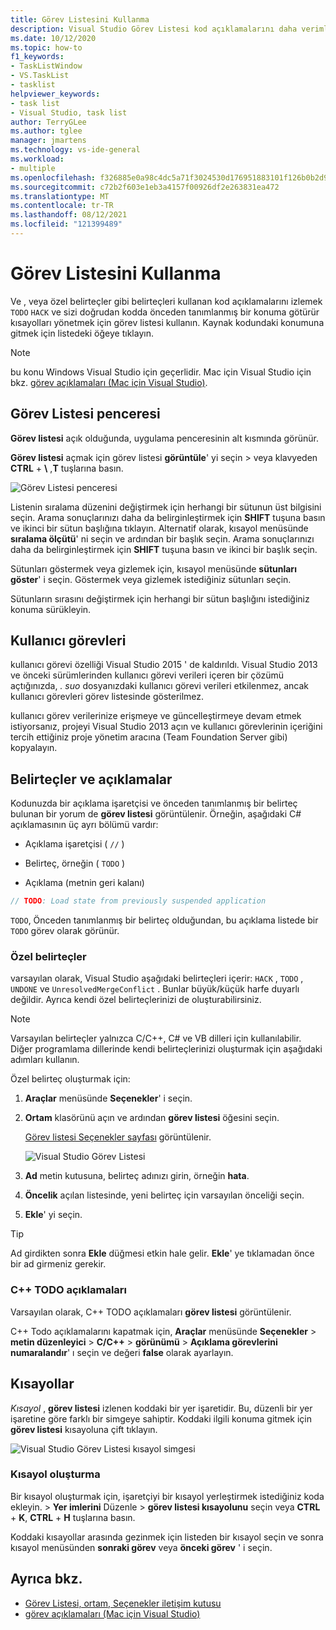```yaml
---
title: Görev Listesini Kullanma
description: Visual Studio Görev Listesi kod açıklamalarını daha verimli bir şekilde izlemenize ve kullanmanıza nasıl yardımcı olabileceğini öğrenin.
ms.date: 10/12/2020
ms.topic: how-to
f1_keywords:
- TaskListWindow
- VS.TaskList
- tasklist
helpviewer_keywords:
- task list
- Visual Studio, task list
author: TerryGLee
ms.author: tglee
manager: jmartens
ms.technology: vs-ide-general
ms.workload:
- multiple
ms.openlocfilehash: f326885e0a98c4dc5a71f3024530d176951883101f126b0b2d9fe9755e843478
ms.sourcegitcommit: c72b2f603e1eb3a4157f00926df2e263831ea472
ms.translationtype: MT
ms.contentlocale: tr-TR
ms.lasthandoff: 08/12/2021
ms.locfileid: "121399489"
---
```

# <a name="use-the-task-list"></a>Görev Listesini Kullanma

Ve  , veya özel belirteçler gibi belirteçleri kullanan kod açıklamalarını izlemek `TODO` `HACK` ve sizi doğrudan kodda önceden tanımlanmış bir konuma götürür kısayolları yönetmek için görev listesi kullanın. Kaynak kodundaki konumuna gitmek için listedeki öğeye tıklayın.

> [!NOTE]
> bu konu Windows Visual Studio için geçerlidir. Mac için Visual Studio için bkz. [görev açıklamaları (Mac için Visual Studio)](/visualstudio/mac/task-comments).

## <a name="the-task-list-window"></a>Görev Listesi penceresi

**Görev listesi** açık olduğunda, uygulama penceresinin alt kısmında görünür.

**Görev listesi** açmak için görev listesi **görüntüle**' yi seçin  >  veya klavyeden **CTRL** + **\\** ,**T** tuşlarına basın.

![Görev Listesi penceresi](../ide/media/vs2015_task_list.png)

Listenin sıralama düzenini değiştirmek için herhangi bir sütunun üst bilgisini seçin. Arama sonuçlarınızı daha da belirginleştirmek için **SHIFT** tuşuna basın ve ikinci bir sütun başlığına tıklayın. Alternatif olarak, kısayol menüsünde **sıralama ölçütü**' ni seçin ve ardından bir başlık seçin. Arama sonuçlarınızı daha da belirginleştirmek için **SHIFT** tuşuna basın ve ikinci bir başlık seçin.

Sütunları göstermek veya gizlemek için, kısayol menüsünde **sütunları göster**' i seçin. Göstermek veya gizlemek istediğiniz sütunları seçin.

Sütunların sırasını değiştirmek için herhangi bir sütun başlığını istediğiniz konuma sürükleyin.

## <a name="user-tasks"></a>Kullanıcı görevleri

kullanıcı görevi özelliği Visual Studio 2015 ' de kaldırıldı. Visual Studio 2013 ve önceki sürümlerinden kullanıcı görevi verileri içeren bir çözümü açtığınızda, *. suo* dosyanızdaki kullanıcı görevi verileri etkilenmez, ancak kullanıcı görevleri görev listesinde gösterilmez.

kullanıcı görev verilerinize erişmeye ve güncelleştirmeye devam etmek istiyorsanız, projeyi Visual Studio 2013 açın ve kullanıcı görevlerinin içeriğini tercih ettiğiniz proje yönetim aracına (Team Foundation Server gibi) kopyalayın.

## <a name="tokens-and-comments"></a>Belirteçler ve açıklamalar

Kodunuzda bir açıklama işaretçisi ve önceden tanımlanmış bir belirteç bulunan bir yorum de **görev listesi** görüntülenir. Örneğin, aşağıdaki C# açıklamasının üç ayrı bölümü vardır:

- Açıklama işaretçisi ( `//` )

- Belirteç, örneğin ( `TODO` )

- Açıklama (metnin geri kalanı)

```csharp
// TODO: Load state from previously suspended application
```

`TODO`, Önceden tanımlanmış bir belirteç olduğundan, bu açıklama listede bir `TODO` görev olarak görünür.

### <a name="custom-tokens"></a>Özel belirteçler

varsayılan olarak, Visual Studio aşağıdaki belirteçleri içerir: `HACK` , `TODO` , `UNDONE` ve `UnresolvedMergeConflict` . Bunlar büyük/küçük harfe duyarlı değildir. Ayrıca kendi özel belirteçlerinizi de oluşturabilirsiniz.

> [!NOTE]
> Varsayılan belirteçler yalnızca C/C++, C# ve VB dilleri için kullanılabilir. Diğer programlama dillerinde kendi belirteçlerinizi oluşturmak için aşağıdaki adımları kullanın.

Özel belirteç oluşturmak için:

1. **Araçlar** menüsünde **Seçenekler**' i seçin.

2. **Ortam** klasörünü açın ve ardından **görev listesi** öğesini seçin.

   [Görev listesi Seçenekler sayfası](../ide/reference/task-list-environment-options-dialog-box.md) görüntülenir.

   ![Visual Studio Görev Listesi](../ide/media/vs2015_task_list_options.png)

3. **Ad** metin kutusuna, belirteç adınızı girin, örneğin **hata**.

4. **Öncelik** açılan listesinde, yeni belirteç için varsayılan önceliği seçin.

5. **Ekle**' yi seçin.

> [!TIP]
> Ad girdikten sonra **Ekle** düğmesi etkin hale gelir. **Ekle**' ye tıklamadan önce bir ad girmeniz gerekir.

### <a name="c-todo-comments"></a>C++ TODO açıklamaları

Varsayılan olarak, C++ TODO açıklamaları **görev listesi** görüntülenir.

C++ Todo açıklamalarını kapatmak için, **Araçlar** menüsünde **Seçenekler**  >  **metin düzenleyici**  >  **C/C++**  >  **görünümü**  >  **Açıklama görevlerini numaralandır**' ı seçin ve değeri **false** olarak ayarlayın.

## <a name="shortcuts"></a>Kısayollar

*Kısayol* , **görev listesi** izlenen koddaki bir yer işaretidir. Bu, düzenli bir yer işaretine göre farklı bir simgeye sahiptir. Koddaki ilgili konuma gitmek için **görev listesi** kısayoluna çift tıklayın.

![Visual Studio Görev Listesi kısayol simgesi](../ide/media/vs2015_task_list_bookmark.png)

### <a name="create-a-shortcut"></a>Kısayol oluşturma

Bir kısayol oluşturmak için, işaretçiyi bir kısayol yerleştirmek istediğiniz koda ekleyin.   >  **Yer imlerini** Düzenle  >  **görev listesi kısayolunu** seçin veya **CTRL** + **K**, **CTRL** + **H** tuşlarına basın.

Koddaki kısayollar arasında gezinmek için listeden bir kısayol seçin ve sonra kısayol menüsünden **sonraki görev** veya **önceki görev** ' i seçin.

## <a name="see-also"></a>Ayrıca bkz.

- [Görev Listesi, ortam, Seçenekler iletişim kutusu](../ide/reference/task-list-environment-options-dialog-box.md)
- [görev açıklamaları (Mac için Visual Studio)](/visualstudio/mac/task-comments)
